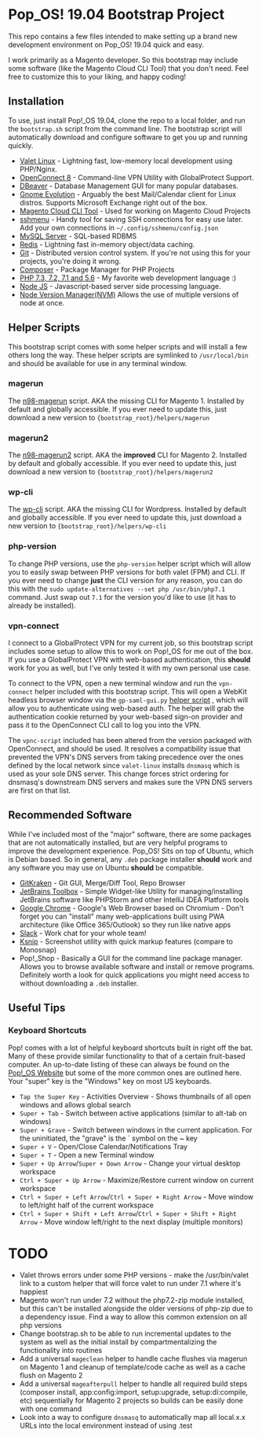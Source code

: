 # Pop_OS! 19.04 Bootstrap Project
 
This repo contains a few files intended to make setting up a brand new development environment on Pop_OS! 19.04 quick
and easy.

I work primarily as a Magento developer. So this bootstrap may include some software (like the Magento Cloud CLI Tool)
that you don't need. Feel free to customize this to your liking, and happy coding!

## Installation

To use, just install Pop!_OS 19.04, clone the repo to a local folder, and run the `bootstrap.sh` script from the command
line. The bootstrap script will automatically download and configure software to get you up and running quickly.
* [Valet Linux](https://github.com/cpriego/valet-linux) - Lightning fast, low-memory local development using PHP/Nginx.
* [OpenConnect 8](https://github.com/dlenski/openconnect) - Command-line VPN Utility with GlobalProtect Support.
* [DBeaver](https://dbeaver.io/) - Database Management GUI for many popular databases.
* [Gnome Evolution](https://wiki.gnome.org/Apps/Evolution) - Arguably the best Mail/Calendar client for Linux distros.
Supports Microsoft Exchange right out of the box.
* [Magento Cloud CLI Tool](https://devdocs.magento.com/guides/v2.3/cloud/before/before-workspace-magento-prereqs.html#cloud-ssh-cli-cli-install) - Used for working on Magento Cloud Projects
* [sshmenu](https://github.com/mmeyer724/sshmenu) - Handy tool for saving SSH connections for easy use later. Add your own connections in `~/.config/sshmenu/config.json`
* [MySQL Server](https://www.mysql.com/) - SQL-based RDBMS
* [Redis](https://redis.io/) - Lightning fast in-memory object/data caching.
* [Git](https://git-scm.com/) - Distributed version control system. If you're not using this for your projects, you're doing it wrong.
* [Composer](https://getcomposer.org/) - Package Manager for PHP Projects
* [PHP 7.3, 7.2, 7.1 and 5.6](https://www.php.net/) - My favorite web development language :)
* [Node JS](https://nodejs.org/en/) - Javascript-based server side processing language. 
* [Node Version Manager(NVM)](https://github.com/nvm-sh/nvm) Allows the use of multiple versions of node at once.

## Helper Scripts
This bootstrap script comes with some helper scripts and will install a few others long the way. These helper scripts are
symlinked to `/usr/local/bin` and should be available for use in any terminal window.

### magerun
The [n98-magerun](https://github.com/netz98/n98-magerun) script. AKA the missing CLI for Magento 1. Installed by default
and globally accessible. If you ever need to update this, just download a new version to `{bootstrap_root}/helpers/magerun`

### magerun2
The [n98-magerun2](https://github.com/netz98/n98-magerun2) script. AKA the **improved** CLI for Magento 2. Installed by default
and globally accessible. If you ever need to update this, just download a new version to `{bootstrap_root}/helpers/magerun2`

### wp-cli
The [wp-cli](https://wp-cli.org) script. AKA the missing CLI for Wordpress. Installed by default and globally accessible.
If you ever need to update this, just download a new version to `{bootstrap_root}/helpers/wp-cli`

### php-version
To change PHP versions, use the `php-version` helper script which will allow you to easily swap between PHP versions for
both valet (FPM) and CLI. If you ever need to change **just** the CLI version for any reason, you can do this with the
`sudo update-alternatives --set php /usr/bin/php7.1` command. Just swap out `7.1` for the version you'd like to use
(it has to already be installed).

### vpn-connect
I connect to a GlobalProtect VPN for my current job, so this bootstrap script includes some setup to allow this to work
on Pop!_OS for me out of the box. If you use a GlobalProtect VPN with web-based authentication, this **should** work for
you as well, but I've only tested it with my own personal use case.

To connect to the VPN, open a new terminal window and run the `vpn-connect` helper included with this bootstrap script.
This will open a WebKit headless browser window via the `gp-saml-gui.py` [helper script](https://github.com/dlenski/gp-saml-gui)
, which will allow you to authenticate using web-based auth. The helper will grab the authentication cookie returned by your
web-based sign-on provider and pass it to the OpenConnect CLI call to log you into the VPN.

The `vpnc-script` included has been altered from the version packaged with OpenConnect, and should be used. It resolves
a compatibility issue that prevented the VPN's DNS servers from taking precedence over the ones defined by the local
network since `valet-linux` installs `dnsmasq` which is used as your sole DNS server. This change forces strict ordering
for dnsmasq's downstream DNS servers and makes sure the VPN DNS servers are first on that list.

## Recommended Software
While I've included most of the "major" software, there are some packages that are not automatically installed, but
are very helpful programs to improve the development experience. Pop_OS! Sits on top of Ubuntu, which is Debian based.
So in general, any `.deb` package installer **should** work and any software you may use on Ubuntu **should** be
compatible.
* [GitKraken](https://www.gitkraken.com/) - Git GUI, Merge/Diff Tool, Repo Browser
* [JetBrains Toolbox](https://www.jetbrains.com/toolbox-app/) - Simple Widget-like Utility for managing/installing
JetBrains software like PHPStorm and other IntelliJ IDEA Platform tools
* [Google Chrome](https://www.google.com/chrome/) - Google's Web Browser based on Chromium - Don't forget you can
"install" many web-applications built using PWA architecture (like Office 365/Outlook) so they run like native apps
* [Slack](https://slack.com/downloads/linux) - Work chat for your whole team!
* [Ksnip](https://github.com/DamirPorobic/ksnip) - Screenshot utility with quick markup features (compare to Monosnap)
* Pop!_Shop - Basically a GUI for the command line package manager. Allows you to browse available software and install
or remove programs. Definitely worth a look for quick applications you might need access to without downloading a `.deb`
installer.

## Useful Tips
### Keyboard Shortcuts
Pop! comes with a lot of helpful keyboard shortcuts built in right off the bat. Many of these provide similar
functionality to that of a certain fruit-based computer. An up-to-date listing of these can always be found on the
[Pop!_OS Website](https://pop.system76.com/docs/keyboard-shortcuts/) but some of the more common ones are outlined here.
Your "super" key is the "Windows" key on most US keyboards.
* `Tap the Super Key` - Activities Overview - Shows thumbnails of all open windows and allows global search
* `Super + Tab` - Switch between active applications (similar to alt-tab on windows)
* `Super + Grave` - Switch between windows in the current application. For the uninitiated, the "grave" is the ` symbol on the ~ key
* `Super + V` - Open/Close Calendar/Notifications Tray
* `Super + T` - Open a new Terminal window
* `Super + Up Arrow`/`Super + Down Arrow` - Change your virtual desktop workspace
* `Ctrl + Super + Up Arrow` - Maximize/Restore current window on current workspace
* `Ctrl + Super + Left Arrow`/`Ctrl + Super + Right Arrow` - Move window to left/right half of the current workspace
* `Ctrl + Super + Shift + Left Arrow`/`Ctrl + Super + Shift + Right Arrow` - Move window left/right to the next display
(multiple monitors)

# TODO
* Valet throws errors under some PHP versions - make the /usr/bin/valet link to a custom helper that will force valet to run under 7.1 where it's happiest
* Magento won't run under 7.2 without the php7.2-zip module installed, but this can't be installed alongside the older versions of php-zip due to a dependency issue. Find a way to allow this common extension on all php versions
* Change bootstrap.sh to be able to run incremental updates to the system as well as the initial install by compartmentalizing the functionality into routines
* Add a universal `mageclean` helper to handle cache flushes via magerun on Magento 1 and cleanup of template/code cache as well as a cache flush on Magento 2
* Add a universal `mageafterpull` helper to handle all required build steps (composer install, app:config:import, setup:upgrade, setup:di:compile, etc) sequentially for Magento 2 projects so builds can be easily done with one command
* Look into a way to configure `dnsmasq` to automatically map all local.x.x URLs into the local environment instead of using .test